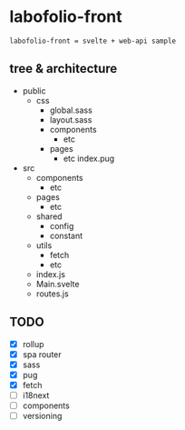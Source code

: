 # labofolio-front

```
labofolio-front = svelte + web-api sample
```

## tree & architecture

- public
    - css
        - global.sass
        - layout.sass
        - components
            - etc
        - pages
            - etc
    index.pug
- src
    - components
        - etc
    - pages
        - etc
    - shared
        - config
        - constant
    - utils
        - fetch
        - etc
    - index.js
    - Main.svelte
    - routes.js

## TODO

- [x] rollup
- [x] spa router
- [x] sass
- [x] pug
- [x] fetch
- [ ] i18next
- [ ] components
- [ ] versioning